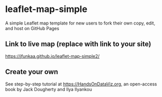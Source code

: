 # leaflet-map-simple
A simple Leaflet map template for new users to fork their own copy, edit, and host on GitHub Pages

## Link to live map (replace with link to your site)
https://jfunkaa.github.io/leaflet-map-simple2/

## Create your own
See step-by-step tutorial at https://HandsOnDataViz.org, an open-access book by Jack Dougherty and Ilya Ilyankou
